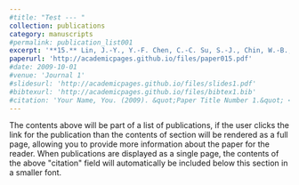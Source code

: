 ```yaml
---
#title: "Test --- "
collection: publications
category: manuscripts
#permalink: publication_list001
excerpt: '**15.** Lin, J.-Y., Y.-F. Chen, C.-C. Su, S.-J., Chin, W.-B., Cheng, **W.-N. Wu**, C.-W. Liang, H.-S. Hsieh, S.-K. Hsu, and Y.-C. Lin (2018), Seismic site response of submarine slope offshore southwestern Taiwan, ***Terrestrial Atmosphere Oceanic Sciences***, 29, 1, 51-63, doi:10.3319/TAO.2017.05.09.01.'
paperurl: 'http://academicpages.github.io/files/paper015.pdf'
#date: 2009-10-01
#venue: 'Journal 1'
#slidesurl: 'http://academicpages.github.io/files/slides1.pdf'
#bibtexurl: 'http://academicpages.github.io/files/bibtex1.bib'
#citation: 'Your Name, You. (2009). &quot;Paper Title Number 1.&quot; <i>Journal 1</i>. 1(1).'
---
```

The contents above will be part of a list of publications, if the user clicks the link for the publication than the contents of section will be rendered as a full page, allowing you to provide more information about the paper for the reader. When publications are displayed as a single page, the contents of the above "citation" field will automatically be included below this section in a smaller font.
